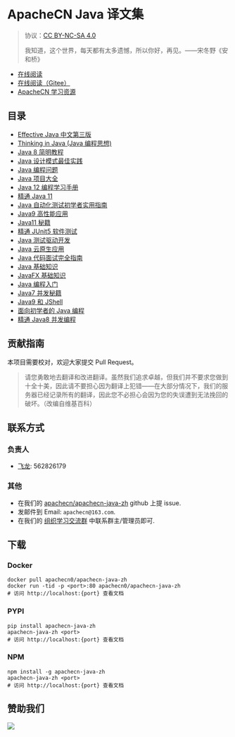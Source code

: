 # ApacheCN Java 译文集

> 协议：[CC BY-NC-SA 4.0](http://creativecommons.org/licenses/by-nc-sa/4.0/)
> 
> 我知道，这个世界，每天都有太多遗憾，所以你好，再见。——宋冬野《安和桥》

* [在线阅读](https://java.apachecn.org)
* [在线阅读（Gitee）](https://apachecn.gitee.io/apachecn-java-zh/)
* [ApacheCN 学习资源](http://docs.apachecn.org/)

## 目录

+   [Effective Java 中文第三版](docs/effective-java-3e-zh/SYMMARY.md)
+   [Thinking in Java (Java 编程思想)](docs/thinking-in-java-zh/SYMMARY.md)
+   [Java 8 简明教程](docs/modern-java-zh/REAMDE.md)
+   [Java 设计模式最佳实践](docs/design-pattern-best-prac-java/SYMMARY.md)
+   [Java 编程问题](docs/java-coding-prob/SYMMARY.md)
+   [Java 项目大全](docs/java-proj/SYMMARY.md)
+   [Java 12 编程学习手册](docs/learn-java12-prog/SYMMARY.md)
+   [精通 Java 11](docs/master-java11/SYMMARY.md)
+   [Java 自动化测试初学者实用指南](docs/handson-auto-test-java-beginners/SYMMARY.md)
+   [Java9 高性能应用](docs/high-perform-app-java9/SYMMARY.md)
+   [Java11 秘籍](docs/java11-cb/SYMMARY.md)
+   [精通 JUnit5 软件测试](docs/master-soft-test-junit5/SYMMARY.md)
+   [Java 测试驱动开发](docs/test-driven-java-dev/SYMMARY.md)
+   [Java 云原生应用](docs/cloud-native-app-java/SYMMARY.md)
+   [Java 代码面试完全指南](docs/comp-code-interview-guide-java/SYMMARY.md)
+   [Java 基础知识](docs/java-fund/SYMMARY.md)
+   [JavaFX 基础知识](docs/javafx-essential/SYMMARY.md)
+   [Java 编程入门](docs/intro-prog-java/SYMMARY.md)
+   [Java7 并发秘籍](docs/java7-concur-cb/docs/intro-prog-java/SYMMARY.md)
+   [Java9 和 JShell](docs/java9-jshell/docs/intro-prog-java/SYMMARY.md)
+   [面向初学者的 Java 编程](docs/java-prog-beginner/docs/intro-prog-java/SYMMARY.md)
+   [精通 Java8 并发编程](docs/master-concur-prog-java8/docs/intro-prog-java/SYMMARY.md)

<!--
无需翻译：

Java9 编程示例（java9-prog-example）
-->

## 贡献指南

本项目需要校对，欢迎大家提交 Pull Request。

> 请您勇敢地去翻译和改进翻译。虽然我们追求卓越，但我们并不要求您做到十全十美，因此请不要担心因为翻译上犯错——在大部分情况下，我们的服务器已经记录所有的翻译，因此您不必担心会因为您的失误遭到无法挽回的破坏。（改编自维基百科）

## 联系方式

### 负责人

* [飞龙](https://github.com/wizardforcel): 562826179

### 其他

*   在我们的 [apachecn/apachecn-java-zh](https://github.com/apachecn/apachecn-java-zh) github 上提 issue.
*   发邮件到 Email: `apachecn@163.com`.
*   在我们的 [组织学习交流群](http://www.apachecn.org/organization/348.html) 中联系群主/管理员即可.

## 下载

### Docker

```
docker pull apachecn0/apachecn-java-zh
docker run -tid -p <port>:80 apachecn0/apachecn-java-zh
# 访问 http://localhost:{port} 查看文档
```

### PYPI

```
pip install apachecn-java-zh
apachecn-java-zh <port>
# 访问 http://localhost:{port} 查看文档
```

### NPM

```
npm install -g apachecn-java-zh
apachecn-java-zh <port>
# 访问 http://localhost:{port} 查看文档
```

## 赞助我们

![](http://data.apachecn.org/img/about/donate.jpg)
